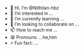 - 👋 Hi, I’m @Nithilan-hbz
- 👀 I’m interested in ...
- 🌱 I’m currently learning ...
- 💞️ I’m looking to collaborate on ...
- 📫 How to reach me ...
- 😄 Pronouns: ...he,him
- ⚡ Fun fact: ...

<!---
Nithilan-hbz/Nithilan-hbz is a ✨ special ✨ repository because its `README.md` (this file) appears on your GitHub profile.
You can click the Preview link to take a look at your changes.
--->
